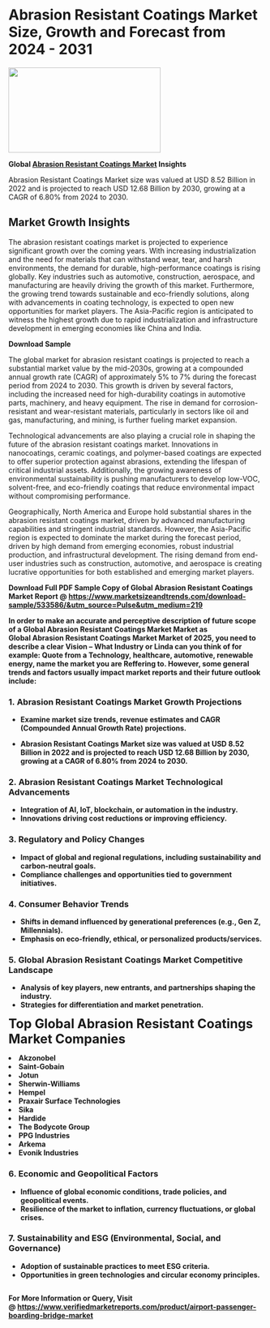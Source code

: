 <H1>Abrasion Resistant Coatings Market Size, Growth and Forecast from 2024 - 2031</H1><img class="aligncenter size-medium wp-image-584254" src="https://thirdeyenews.in/wp-content/uploads/2024/09/Global-Market-Research-300x168.jpeg" alt="" width="300" height="168" /><p><strong>Global&nbsp;<a href="https://www.marketsizeandtrends.com/download-sample/533586/&amp;utm_source=Pulse&amp;utm_medium=219">Abrasion Resistant Coatings Market</a> Insights</strong></p><p>Abrasion Resistant Coatings Market size was valued at USD 8.52 Billion in 2022 and is projected to reach USD 12.68 Billion by 2030, growing at a CAGR of 6.80% from 2024 to 2030.</p><p><h2>Market Growth Insights</h2> <p>The abrasion resistant coatings market is projected to experience significant growth over the coming years. With increasing industrialization and the need for materials that can withstand wear, tear, and harsh environments, the demand for durable, high-performance coatings is rising globally. Key industries such as automotive, construction, aerospace, and manufacturing are heavily driving the growth of this market. Furthermore, the growing trend towards sustainable and eco-friendly solutions, along with advancements in coating technology, is expected to open new opportunities for market players. The Asia-Pacific region is anticipated to witness the highest growth due to rapid industrialization and infrastructure development in emerging economies like China and India.</p> <p><strong>Download Sample</strong></p> <p>The global market for abrasion resistant coatings is projected to reach a substantial market value by the mid-2030s, growing at a compounded annual growth rate (CAGR) of approximately 5% to 7% during the forecast period from 2024 to 2030. This growth is driven by several factors, including the increased need for high-durability coatings in automotive parts, machinery, and heavy equipment. The rise in demand for corrosion-resistant and wear-resistant materials, particularly in sectors like oil and gas, manufacturing, and mining, is further fueling market expansion.</p> <p>Technological advancements are also playing a crucial role in shaping the future of the abrasion resistant coatings market. Innovations in nanocoatings, ceramic coatings, and polymer-based coatings are expected to offer superior protection against abrasions, extending the lifespan of critical industrial assets. Additionally, the growing awareness of environmental sustainability is pushing manufacturers to develop low-VOC, solvent-free, and eco-friendly coatings that reduce environmental impact without compromising performance.</p> <p>Geographically, North America and Europe hold substantial shares in the abrasion resistant coatings market, driven by advanced manufacturing capabilities and stringent industrial standards. However, the Asia-Pacific region is expected to dominate the market during the forecast period, driven by high demand from emerging economies, robust industrial production, and infrastructural development. The rising demand from end-user industries such as construction, automotive, and aerospace is creating lucrative opportunities for both established and emerging market players.</p> <p><strong></p><p><span class=""><strong>Download Full PDF Sample Copy of Global Abrasion Resistant Coatings Market Report</strong> @ <a href="https://www.marketsizeandtrends.com/download-sample/533586/&amp;utm_source=Pulse&amp;utm_medium=219" target="_blank">https://www.marketsizeandtrends.com/download-sample/533586/&amp;utm_source=Pulse&amp;utm_medium=219</a></span></p><p>In order to make an accurate and perceptive description of future scope of a Global&nbsp;Abrasion Resistant Coatings Market Market as Global&nbsp;Abrasion Resistant Coatings Market Market of 2025, you need to describe a clear Vision &ndash; What Industry or Linda can you think of for example: Quote from a Technology, healthcare, automotive, renewable energy, name the market you are Reffering to. However, some general trends and factors usually impact market reports and their future outlook include:</p><h3>1.&nbsp;<strong>Abrasion Resistant Coatings Market Growth Projections</strong></h3><ul><li>Examine market size trends, revenue estimates and CAGR (Compounded Annual Growth Rate) projections.</li><li><p>Abrasion Resistant Coatings Market size was valued at USD 8.52 Billion in 2022 and is projected to reach USD 12.68 Billion by 2030, growing at a CAGR of 6.80% from 2024 to 2030.</p></li></ul><h3>2.&nbsp;<strong>Abrasion Resistant Coatings Market Technological Advancements</strong></h3><ul><li>Integration of AI, IoT, blockchain, or automation in the industry.</li><li>Innovations driving cost reductions or improving efficiency.</li></ul><h3>3.&nbsp;<strong>Regulatory and Policy Changes</strong></h3><ul><li>Impact of global and regional regulations, including sustainability and carbon-neutral goals.</li><li>Compliance challenges and opportunities tied to government initiatives.</li></ul><h3>4.&nbsp;<strong>Consumer Behavior Trends</strong></h3><ul><li>Shifts in demand influenced by generational preferences (e.g., Gen Z, Millennials).</li><li>Emphasis on eco-friendly, ethical, or personalized products/services.</li></ul><h3>5.&nbsp;<strong>Global Abrasion Resistant Coatings Market Competitive Landscape</strong></h3><ul><li>Analysis of key players, new entrants, and partnerships shaping the industry.</li><li>Strategies for differentiation and market penetration.</li></ul><p data-pm-slice="1 1 []"><span style="color: inherit; font-family: inherit; font-size: 25px;">Top Global Abrasion Resistant Coatings Market Companies</span></p><div class="" data-test-id=""><p><li>Akzonobel</li><li> Saint-Gobain</li><li> Jotun</li><li> Sherwin-Williams</li><li> Hempel</li><li> Praxair Surface Technologies</li><li> Sika</li><li> Hardide</li><li> The Bodycote Group</li><li> PPG Industries</li><li> Arkema</li><li> Evonik Industries</li></p></div><h3>6.&nbsp;<strong>Economic and Geopolitical Factors</strong></h3><ul><li>Influence of global economic conditions, trade policies, and geopolitical events.</li><li>Resilience of the market to inflation, currency fluctuations, or global crises.</li></ul><h3>7.&nbsp;<strong>Sustainability and ESG (Environmental, Social, and Governance)</strong></h3><ul><li>Adoption of sustainable practices to meet ESG criteria.</li><li>Opportunities in green technologies and circular economy principles.</li></ul><h2><strong style="font-size: 14px;">For More Information or Query, Visit @&nbsp;</strong><a style="background-color: #ffffff; font-size: 14px;" href="https://www.marketsizeandtrends.com/report/abrasion-resistant-coatings-market/" target="_blank">https://www.verifiedmarketreports.com/product/airport-passenger-boarding-bridge-market</a></h2>

